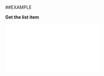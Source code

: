 

##EXAMPLE

**Get the list item**

![](../../Examples/vbs/Database.GetListItemByName.vbs.txt)





